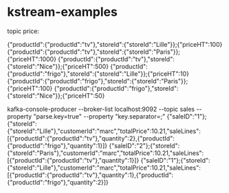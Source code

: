 # kstream-examples

topic price:



{"productId":{"productId":"tv"},"storeId":{"storeId":"Lille"}};{"priceHT":100}
{"productId":{"productId":"tv"},"storeId":{"storeId":"Paris"}};{"priceHT":1000}
{"productId":{"productId":"tv"},"storeId":{"storeId":"Nice"}};{"priceHT":500}
{"productId":{"productId":"frigo"},"storeId":{"storeId":"Lille"}};{"priceHT":10}
{"productId":{"productId":"frigo"},"storeId":{"storeId":"Paris"}};{"priceHT":100}
{"productId":{"productId":"frigo"},"storeId":{"storeId":"Nice"}};{"priceHT":50}


kafka-console-producer  --broker-list localhost:9092 --topic sales --property "parse.key=true"  --property "key.separator=;"
{"saleID":"1"};{"storeId":{"storeId":"Lille"},"customerId":"marc","totalPrice":10.21,"saleLines":[{"productId":{"productId":"tv"},"quantity":2},{"productId":{"productId":"frigo"},"quantity":1}]}
{"saleID":"2"};{"storeId":{"storeId":"Paris"},"customerId":"marc","totalPrice":10.21,"saleLines":[{"productId":{"productId":"tv"},"quantity":1}]}
{"saleID":"1"};{"storeId":{"storeId":"Lille"},"customerId":"marc","totalPrice":10.21,"saleLines":[{"productId":{"productId":"tv"},"quantity":1},{"productId":{"productId":"frigo"},"quantity":2}]}
